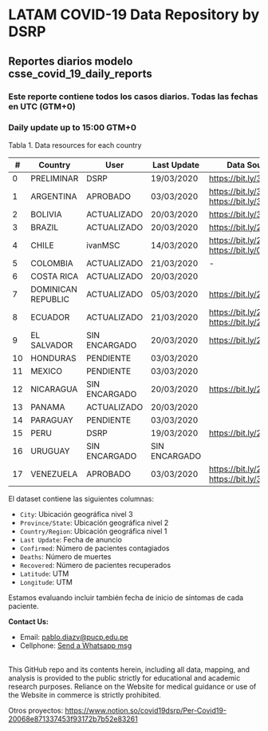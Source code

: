 # LATAM COVID-19 Data Repository by DSRP

## Reportes diarios modelo csse_covid_19_daily_reports

### Este reporte contiene todos los casos diarios. Todas las fechas en UTC (GTM+0)

### Daily update up to 15:00 GTM+0

Tabla 1. Data resources for each country

| #   | Country            | User          | Last Update   | Data Sources                                   |
| --- | ------------------ | ------------- | ------------- | ---------------------------------------------- |
| 0   | PRELIMINAR         | DSRP          | 19/03/2020    | https://bit.ly/3dhKwSV                         |
| 1   | ARGENTINA          | APROBADO      | 03/03/2020    | https://bit.ly/3aabv0y https://bit.ly/394NsPy  |
| 2   | BOLIVIA            | ACTUALIZADO   | 20/03/2020    | https://bit.ly/3bh1qz6                         |
| 3   | BRAZIL             | ACTUALIZADO   | 20/03/2020    | https://bit.ly/2WuChNd                         |
| 4   | CHILE              | ivanMSC       | 14/03/2020    | https://bit.ly/2xWXhlH https://bit.ly/02Jg6JDf |
| 5   | COLOMBIA           | ACTUALIZADO   | 21/03/2020    | -                                              |
| 6   | COSTA RICA         | ACTUALIZADO   | 20/03/2020    |
| 7   | DOMINICAN REPUBLIC | ACTUALIZADO   | 05/03/2020    | https://bit.ly/2J2aBHM                         |
| 8   | ECUADOR            | ACTUALIZADO   | 21/03/2020    | https://bit.ly/2J3ompB https://bit.ly/2UsK2R7  |
| 9   | EL SALVADOR        | SIN ENCARGADO | 20/03/2020    | https://bit.ly/2U7N7Hm                         |
| 10  | HONDURAS           | PENDIENTE     | 03/03/2020    |
| 11  | MEXICO             | PENDIENTE     | 03/03/2020    |
| 12  | NICARAGUA          | SIN ENCARGADO | 20/03/2020    | https://bit.ly/2QQNfJB                         |
| 13  | PANAMA             | ACTUALIZADO   | 20/03/2020    |
| 14  | PARAGUAY           | PENDIENTE     | 03/03/2020    |
| 15  | PERU               | DSRP          | 19/03/2020    | https://bit.ly/2J5Wnpj                         |
| 16  | URUGUAY            | SIN ENCARGADO | SIN ENCARGADO |
| 17  | VENEZUELA          | APROBADO      | 03/03/2020    | https://bit.ly/2J3E0Br https://bit.ly/3acdykY  |

El dataset contiene las siguientes columnas:

-   `City`: Ubicación geográfica nivel 3
-   `Province/State`: Ubicación geográfica nivel 2
-   `Country/Region`: Ubicación geográfica nivel 1
-   `Last Update`: Fecha de anuncio
-   `Confirmed`: Número de pacientes contagiados
-   `Deaths`: Número de muertes
-   `Recovered`: Número de pacientes recuperados
-   `Latitude`: UTM
-   `Longitude`: UTM

Estamos evaluando incluir también fecha de inicio de síntomas de cada paciente.

<b>Contact Us: </b><br>

-   Email: pablo.diazv@pucp.edu.pe
-   Cellphone: [Send a Whatsapp msg](https://api.whatsapp.com/send?phone=51938438089&text=Hi,%20I%27m%20comming%20from%20Github)
    <br><br>

This GitHub repo and its contents herein, including all data, mapping, and analysis is provided to the public strictly for educational and academic research purposes. Reliance on the Website for medical guidance or use of the Website in commerce is strictly prohibited.

Otros proyectos:
https://www.notion.so/covid19dsrp/Per-Covid19-20068e871337453f93172b7b52e83261
